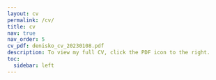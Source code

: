 ```yaml
---
layout: cv
permalink: /cv/
title: cv
nav: true
nav_order: 5
cv_pdf: denisko_cv_20230108.pdf
description: To view my full CV, click the PDF icon to the right.
toc:
  sidebar: left
---
```

